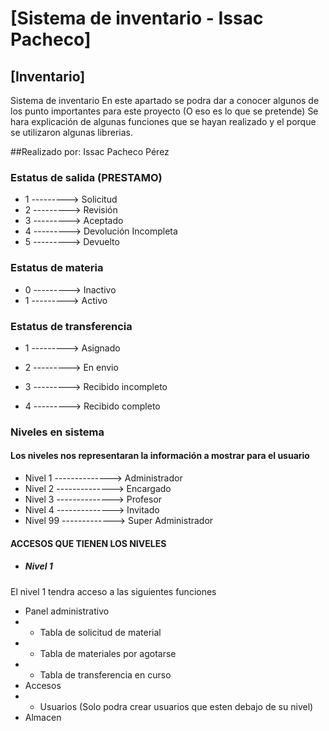# [Sistema de inventario - Issac Pacheco]
## [Inventario]
Sistema de inventario En este apartado se podra dar a conocer algunos de los punto importantes para este proyecto (O eso es lo que se pretende) Se hara explicación de algunas funciones que se hayan realizado y el porque se utilizaron algunas  librerias.

##Realizado por: Issac Pacheco Pérez

### Estatus de salida (PRESTAMO)

* 1 ---------> Solicitud
* 2 ---------> Revisión
* 3 ---------> Aceptado
* 4 ---------> Devolución Incompleta
* 5 ---------> Devuelto

### Estatus de materia

* 0 ---------> Inactivo
* 1 ---------> Activo 

### Estatus de transferencia

* 1 ---------> Asignado

* 2 ---------> En envio

* 3 ---------> Recibido incompleto

* 4 ---------> Recibido completo

### Niveles en sistema
#### Los niveles nos representaran la información a mostrar para el usuario
* Nivel 1 --------------> Administrador
* Nivel 2 --------------> Encargado
* Nivel 3 --------------> Profesor
* Nivel 4 --------------> Invitado
* Nivel 99 -------------> Super Administrador

#### ACCESOS QUE TIENEN LOS NIVELES

* ##### Nivel 1 
El nivel 1 tendra acceso a las siguientes funciones
* Panel administrativo
* * Tabla de solicitud de material
* * Tabla de materiales por agotarse
* * Tabla de transferencia en curso
* Accesos
* * Usuarios (Solo podra crear usuarios que esten debajo de su nivel)
* Almacen